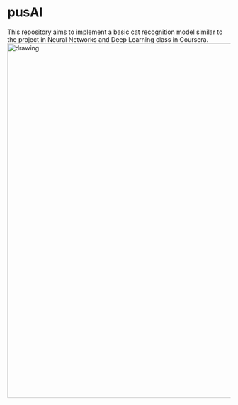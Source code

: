 # pusAI
This repository aims to implement a basic cat recognition model similar to the project in Neural Networks and Deep Learning class in Coursera.
<img src="https://github.com/scrappycoc0/pusAI/blob/master/images/mochi.jpg" alt="drawing" width="800"/><br>
